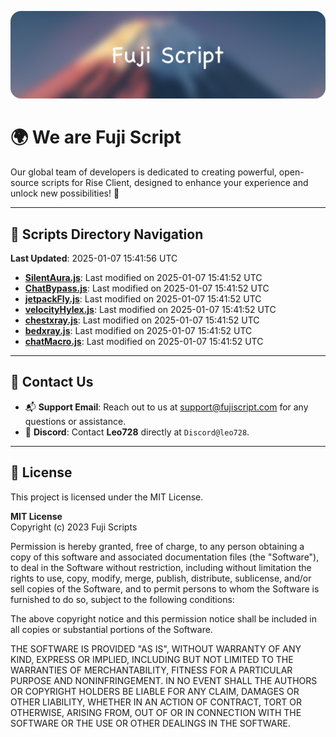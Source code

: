 ![Banner](.github/b.webp)

# 🌍 **We are Fuji Script**

Our global team of developers is dedicated to creating powerful, open-source scripts for Rise Client, designed to enhance your experience and unlock new possibilities! 🌟

---
<!-- SCRIPTS_NAVIGATION_START -->
## 📂 **Scripts Directory Navigation**

**Last Updated**: 2025-01-07 15:41:56 UTC

- **[SilentAura.js](scripts/SilentAura.js)**: Last modified on 2025-01-07 15:41:52 UTC
- **[ChatBypass.js](scripts/ChatBypass.js)**: Last modified on 2025-01-07 15:41:52 UTC
- **[jetpackFly.js](scripts/jetpackFly.js)**: Last modified on 2025-01-07 15:41:52 UTC
- **[velocityHylex.js](scripts/velocityHylex.js)**: Last modified on 2025-01-07 15:41:52 UTC
- **[chestxray.js](scripts/chestxray.js)**: Last modified on 2025-01-07 15:41:52 UTC
- **[bedxray.js](scripts/bedxray.js)**: Last modified on 2025-01-07 15:41:52 UTC
- **[chatMacro.js](scripts/chatMacro.js)**: Last modified on 2025-01-07 15:41:52 UTC

<!-- SCRIPTS_NAVIGATION_END -->

---

## 💬 **Contact Us**  
- 📬 **Support Email**: Reach out to us at [support@fujiscript.com](mailto:support@fujiscript.com) for any questions or assistance.  
- 💬 **Discord**: Contact **Leo728** directly at `Discord@leo728`.

---

## 📜 **License**

This project is licensed under the MIT License.  

**MIT License**  
Copyright (c) 2023 Fuji Scripts  

Permission is hereby granted, free of charge, to any person obtaining a copy of this software and associated documentation files (the "Software"), to deal in the Software without restriction, including without limitation the rights to use, copy, modify, merge, publish, distribute, sublicense, and/or sell copies of the Software, and to permit persons to whom the Software is furnished to do so, subject to the following conditions:  

The above copyright notice and this permission notice shall be included in all copies or substantial portions of the Software.  

THE SOFTWARE IS PROVIDED "AS IS", WITHOUT WARRANTY OF ANY KIND, EXPRESS OR IMPLIED, INCLUDING BUT NOT LIMITED TO THE WARRANTIES OF MERCHANTABILITY, FITNESS FOR A PARTICULAR PURPOSE AND NONINFRINGEMENT. IN NO EVENT SHALL THE AUTHORS OR COPYRIGHT HOLDERS BE LIABLE FOR ANY CLAIM, DAMAGES OR OTHER LIABILITY, WHETHER IN AN ACTION OF CONTRACT, TORT OR OTHERWISE, ARISING FROM, OUT OF OR IN CONNECTION WITH THE SOFTWARE OR THE USE OR OTHER DEALINGS IN THE SOFTWARE.  
